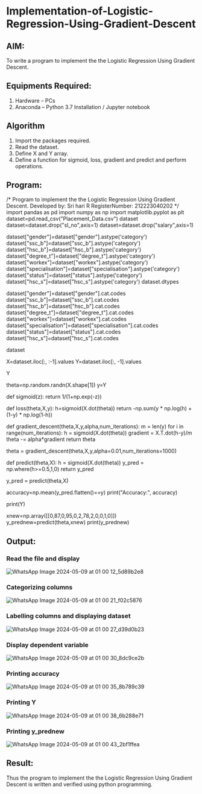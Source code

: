# Implementation-of-Logistic-Regression-Using-Gradient-Descent

## AIM:
To write a program to implement the the Logistic Regression Using Gradient Descent.

## Equipments Required:
1. Hardware – PCs
2. Anaconda – Python 3.7 Installation / Jupyter notebook

## Algorithm
1. Import the packages required.
2. Read the dataset.
3. Define X and Y array.
4. Define a function for sigmoid, loss, gradient and predict and perform operations. 

## Program:

/*
Program to implement the the Logistic Regression Using Gradient Descent.
Developed by: Sri hari R
RegisterNumber: 212223040202
*/
import pandas as pd
import numpy as np
import matplotlib.pyplot as plt
dataset=pd.read_csv("Placement_Data.csv")
dataset
dataset=dataset.drop("sl_no",axis=1)
dataset=dataset.drop("salary",axis=1)

dataset["gender"]=dataset["gender"].astype('category')
dataset["ssc_b"]=dataset["ssc_b"].astype('category')
dataset["hsc_b"]=dataset["hsc_b"].astype('category')
dataset["degree_t"]=dataset["degree_t"].astype('category')
dataset["workex"]=dataset["workex"].astype('category')
dataset["specialisation"]=dataset["specialisation"].astype('category')
dataset["status"]=dataset["status"].astype('category')
dataset["hsc_s"]=dataset["hsc_s"].astype('category')
dataset.dtypes



dataset["gender"]=dataset["gender"].cat.codes
dataset["ssc_b"]=dataset["ssc_b"].cat.codes
dataset["hsc_b"]=dataset["hsc_b"].cat.codes
dataset["degree_t"]=dataset["degree_t"].cat.codes
dataset["workex"]=dataset["workex"].cat.codes
dataset["specialisation"]=dataset["specialisation"].cat.codes
dataset["status"]=dataset["status"].cat.codes
dataset["hsc_s"]=dataset["hsc_s"].cat.codes

dataset

X=dataset.iloc[:, :-1].values
Y=dataset.iloc[:, -1].values

Y

theta=np.random.randn(X.shape[1])
y=Y

def sigmoid(z):
    return 1/(1+np.exp(-z))

def loss(theta,X,y):
    h=sigmoid(X.dot(theta))
    return -np.sum(y * np.log(h) + (1-y) * np.log(1-h))

def gradient_descent(theta,X,y,alpha,num_iterations):
    m = len(y)
    for i in range(num_iterations):
        h = sigmoid(X.dot(theta))
        gradient = X.T.dot(h-y)/m
        theta -= alpha*gradient
    return theta
    
theta = gradient_descent(theta,X,y,alpha=0.01,num_iterations=1000)

def predict(theta,X):
    h = sigmoid(X.dot(theta))
    y_pred = np.where(h>=0.5,1,0)
    return y_pred
    
y_pred = predict(theta,X)

accuracy=np.mean(y_pred.flatten()==y)
print("Accuracy:", accuracy)

print(Y)

xnew=np.array([[0,87,0,95,0,2,78,2,0,0,1,0]])
y_prednew=predict(theta,xnew)
print(y_prednew)


## Output:
### Read the file and display
![WhatsApp Image 2024-05-09 at 01 00 12_5d89b2e8](https://github.com/srrihaari/-Implementation-of-Logistic-Regression-Using-Gradient-Descent/assets/145550674/dc5a626d-dafe-44e4-8917-58065ccffa8a)


### Categorizing columns
![WhatsApp Image 2024-05-09 at 01 00 21_f02c5876](https://github.com/srrihaari/-Implementation-of-Logistic-Regression-Using-Gradient-Descent/assets/145550674/62a36609-b588-4b59-8033-12288c148076)


### Labelling columns and displaying dataset
![WhatsApp Image 2024-05-09 at 01 00 27_d39d0b23](https://github.com/srrihaari/-Implementation-of-Logistic-Regression-Using-Gradient-Descent/assets/145550674/63c2bc1e-52ba-467d-9648-4640a0065059)


### Display dependent variable
![WhatsApp Image 2024-05-09 at 01 00 30_8dc9ce2b](https://github.com/srrihaari/-Implementation-of-Logistic-Regression-Using-Gradient-Descent/assets/145550674/bebd3c69-28e0-46f1-9316-88df8cdf8994)

### Printing accuracy
![WhatsApp Image 2024-05-09 at 01 00 35_8b789c39](https://github.com/srrihaari/-Implementation-of-Logistic-Regression-Using-Gradient-Descent/assets/145550674/de95682e-01b4-4442-9e90-89fb9bccbe61)


### Printing Y
![WhatsApp Image 2024-05-09 at 01 00 38_6b288e71](https://github.com/srrihaari/-Implementation-of-Logistic-Regression-Using-Gradient-Descent/assets/145550674/6f029530-bd7d-4424-b695-63280a1aec56)



### Printing y_prednew
![WhatsApp Image 2024-05-09 at 01 00 43_2bf1ffea](https://github.com/srrihaari/-Implementation-of-Logistic-Regression-Using-Gradient-Descent/assets/145550674/a5aae2b5-9985-48e4-93d4-6213be1c88d7)



## Result:
Thus the program to implement the the Logistic Regression Using Gradient Descent is written and verified using python programming.
